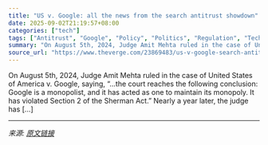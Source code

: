 ```yaml
---
title: "US v. Google: all the news from the search antitrust showdown"
date: 2025-09-02T21:19:57+08:00
categories: ["tech"]
tags: ["Antitrust", "Google", "Policy", "Politics", "Regulation", "Tech"]
summary: "On August 5th, 2024, Judge Amit Mehta ruled in the case of United States of America v. Google, saying, “&#8230;the court reaches the following conclusion: Google is a monopolist, and it has acted as o"
source_url: "https://www.theverge.com/23869483/us-v-google-search-antitrust-case-updates"
---
```


On August 5th, 2024, Judge Amit Mehta ruled in the case of United States of America v. Google, saying, “&#8230;the court reaches the following conclusion: Google is a monopolist, and it has acted as one to maintain its monopoly. It has violated Section 2 of the Sherman Act.” Nearly a year later, the judge has [&#8230;]

---

*来源: [原文链接](https://www.theverge.com/23869483/us-v-google-search-antitrust-case-updates)*
